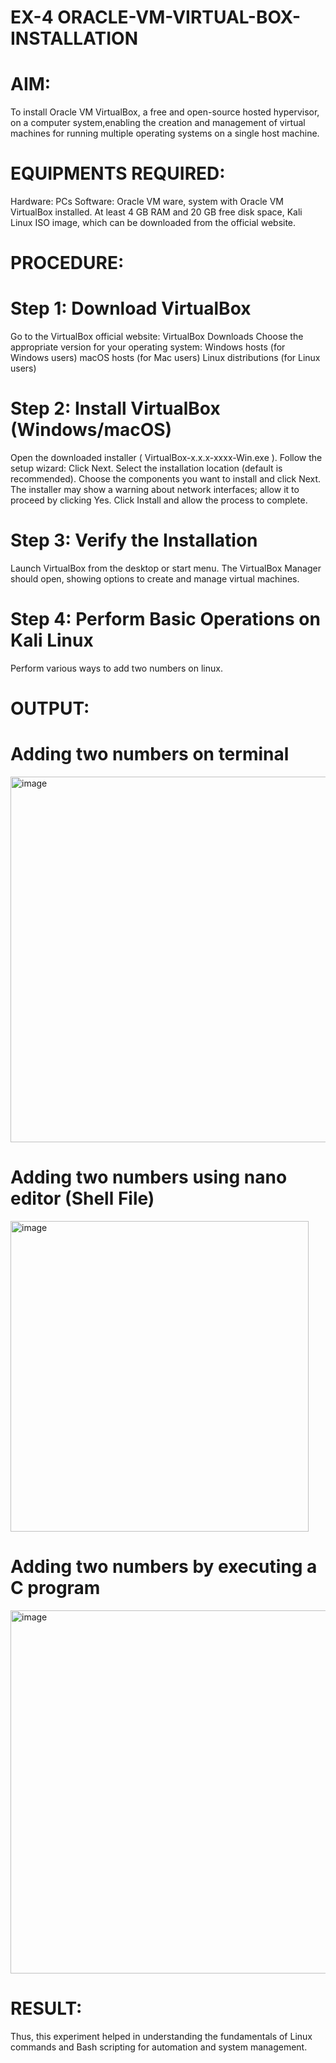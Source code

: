 # EX-4 ORACLE-VM-VIRTUAL-BOX-INSTALLATION

# AIM:
To install Oracle VM VirtualBox, a free and open-source hosted hypervisor, on a computer system,enabling the creation and management of virtual machines for running multiple operating systems on a single host machine.

# EQUIPMENTS REQUIRED:
Hardware: PCs
Software: Oracle VM ware, system with Oracle VM VirtualBox installed. At least 4 GB RAM and 20 GB free disk space, Kali Linux ISO image, which can be downloaded from the official website.

# PROCEDURE:

# Step 1: Download VirtualBox
Go to the VirtualBox official website: VirtualBox Downloads  Choose the appropriate version for your operating system:
Windows hosts (for Windows users)
macOS hosts (for Mac users)
Linux distributions (for Linux users)

# Step 2: Install VirtualBox (Windows/macOS)
Open the downloaded installer ( VirtualBox-x.x.x-xxxx-Win.exe ).
Follow the setup wizard:  Click Next.
Select the installation location (default is recommended).
Choose the components you want to install and click Next.
The installer may show a warning about network interfaces; allow it to proceed by clicking Yes.
Click Install and allow the process to complete.

# Step 3: Verify the Installation
Launch VirtualBox from the desktop or start menu.
The VirtualBox Manager should open, showing options to create and manage virtual machines.

# Step 4: Perform Basic Operations on Kali Linux
Perform various ways to add two numbers on linux.

# OUTPUT:
# Adding two numbers on terminal

<img width="525" height="585" alt="image" src="https://github.com/user-attachments/assets/844cf92a-28e2-4905-96d9-1cb28e707ca8" />

# Adding two numbers using nano editor (Shell File)

<img width="477" height="497" alt="image" src="https://github.com/user-attachments/assets/9caf6785-68b9-437d-b862-e1b9a5c919b1" />

# Adding two numbers by executing a C program

<img width="685" height="581" alt="image" src="https://github.com/user-attachments/assets/52242056-287c-4540-abc3-bbe6dcaf6f84" />

# RESULT:
Thus, this experiment helped in understanding the fundamentals of Linux commands and Bash scripting for automation and system management.

